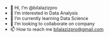 - 👋 Hi, I’m @bilalazizpro
- 👀 I’m interested in Data Analysis
- 🌱 I’m currently learning Data Science
- 💞️ I’m looking to collaborate on company
- 📫 How to reach me bilalazizpro@gmail.com

<!---
bilalazizpro/bilalazizpro is a ✨ special ✨ repository because its `README.md` (this file) appears on your GitHub profile.
You can click the Preview link to take a look at your changes.
--->
